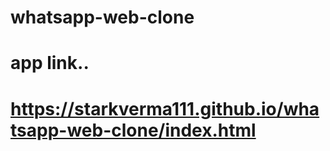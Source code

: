 # whatsapp-web-clone
#
# app link..
#
# https://starkverma111.github.io/whatsapp-web-clone/index.html
